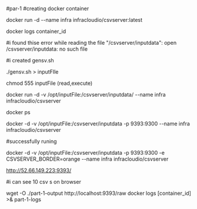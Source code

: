 #par-1
#creating docker container

docker run -d --name infra infracloudio/csvserver:latest

docker logs container_id

#i found thise error while reading the file "/csvserver/inputdata": open /csvserver/inputdata: no such file 

#i created gensv.sh 

./gensv.sh > inputFIle

chmod 555 inputFile (read,execute)

docker run -d -v /opt/inputFile:/csvserver/inputdata/ --name infra infracloudio/csvserver

docker ps

docker -d -v /opt/inputFile:/csvserver/inputdata -p 9393:9300 --name infra infracloudio/csvserver

#successfully runing

docker -d -v /opt/inputFile:/csvserver/inputdata -p 9393:9300 -e CSVSERVER_BORDER=orange --name infra infracloudio/csvserver

http://52.66.149.223:9393/

#i can see 10 csv s on browser

wget -O ./part-1-output http://localhost:9393/raw
docker logs [container_id] >& part-1-logs
